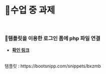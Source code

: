 # 📁수업 중 과제
<br>

### 📕템플릿을 이용한 로그인 폼에 php 파일 연결
- **[확인 링크](http://sugh002.dothome.co.kr/login.html)**


<br>
템플릿 : https://bootsnipp.com/snippets/bxzmb